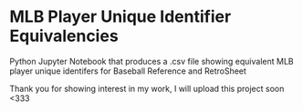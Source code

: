 # MLB Player Unique Identifier Equivalencies
Python Jupyter Notebook that produces a .csv file showing equivalent MLB player unique identifers for Baseball Reference and RetroSheet

Thank you for showing interest in my work, I will upload this project soon <333
